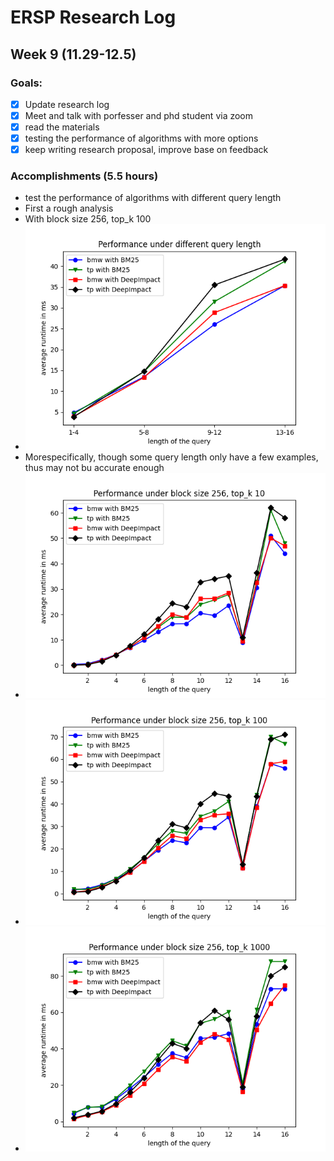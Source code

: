 # ERSP Research Log
## Week 9 (11.29-12.5)
### Goals:

- [x] Update research log
- [x] Meet and talk with porfesser and phd student via zoom
- [x] read the materials
- [x] testing the performance of algorithms with more options
- [x] keep writing research proposal, improve base on feedback

### Accomplishments (5.5 hours)
- test the performance of algorithms with different query length
- First a rough analysis
- With block size 256, top_k 100
- ![Outcome](/len.png)
- Morespecifically, though some query length only have a few examples, thus may not bu accurate enough
- ![Outcome](/len_result_10.png)
- ![Outcome](/len_result.png)
- ![Outcome](/len_result_1000.png)
